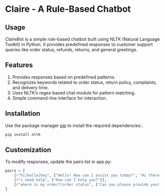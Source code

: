 # Claire - A Rule-Based Chatbot

## Usage

ClaireBot is a simple rule-based chatbot built using NLTK (Natural Language Toolkit) in Python. It provides predefined responses to customer support queries like order status, refunds, returns, and general greetings.

## Features

1. Provides responses based on predefined patterns.
2. Recognizes keywords related to order status, return policy, complaints, and delivery time.
3. Uses NLTK’s regex-based chat module for pattern matching.
4. Simple command-line interface for interaction.

## Installation

Use the package manager [pip](https://pip.pypa.io/en/stable/) to install the required dependencies:.

```bash
pip install nltk
```

## Customization

To modify responses, update the pairs list in app.py:
```python
pairs = [
    [r"hi|hello|hey", ["Hello! How can I assist you today?", "Hi there! How can I help you?"]],
    [r"i need help", ["How can I help you?"]],
    [r"where is my order?|order status", ["Can you please provide your order number?"]],
]
```
